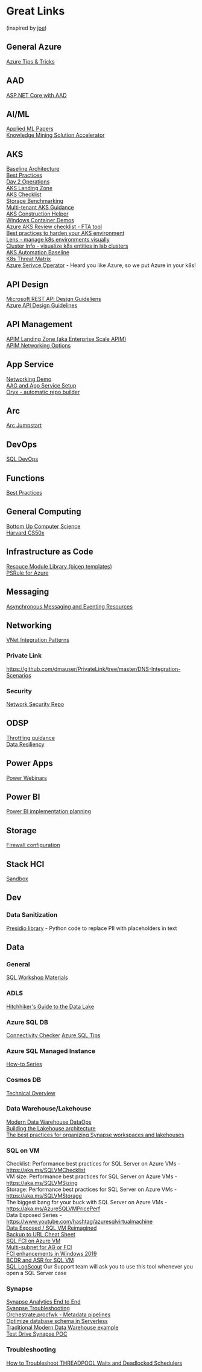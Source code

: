 # Great Links
(inspired by [joe](https://github.com/jhealy/awesome))  

## General Azure  
[Azure Tips & Tricks](https://microsoft.github.io/AzureTipsAndTricks/)  

## AAD  
[ASP.NET Core with AAD](https://github.com/Azure-Samples/active-directory-aspnetcore-webapp-openidconnect-v2/blob/master/1-WebApp-OIDC/1-1-MyOrg/README.md)  

## AI/ML
[Applied ML Papers](https://github.com/eugeneyan/applied-ml)  
[Knowledge Mining Solution Accelerator](https://github.com/Azure-Samples/azure-search-knowledge-mining)  

## AKS 
[Baseline Architecture](https://docs.microsoft.com/en-us/azure/architecture/reference-architectures/containers/aks/secure-baseline-aks)  
[Best Practices](https://docs.microsoft.com/en-us/azure/aks/best-practices)  
[Day 2 Operations](https://docs.microsoft.com/en-us/azure/architecture/operator-guides/aks/day-2-operations-guide)  
[AKS Landing Zone](https://github.com/Azure/AKS-Landing-Zone-Accelerator)  
[AKS Checklist](https://www.the-aks-checklist.com/)  
[Storage Benchmarking](https://github.com/circy9/storage-test)  
[Multi-tenant AKS Guidance](https://github.com/mohmdnofal/aks-multi-tenancy)  
[AKS Construction Helper](https://azure.github.io/AKS-Construction/)  
[Windows Container Demos](https://techcommunity.microsoft.com/t5/containers/announcing-windows-container-on-azure-kubernetes-service-demos/ba-p/3628794)  
[Azure AKS Review checklist - FTA tool](aka.ms/AKSLZA/Checklist)  
[Best practices to harden your AKS environment](https://techcommunity.microsoft.com/t5/azure-developer-community-blog/best-practices-to-harden-your-aks-environment/ba-p/3665659)  
[Lens - manage k8s environments visually](https://k8slens.dev/)  
[Cluster Info - visualize k8s entities in lab clusters](https://github.com/scubakiz/clusterinfo)  
[AKS Automation Baseline](https://github.com/Azure/aks-baseline-automation)  
[K8s Threat Matrix](https://microsoft.github.io/Threat-Matrix-for-Kubernetes/)  
[Azure Serivce Operator](https://azure.github.io/azure-service-operator/) - Heard you like Azure, so we put Azure in your k8s!

## API Design
[Microsoft REST API Design Guideliens](https://github.com/microsoft/api-guidelines/blob/vNext/Guidelines.md)  
[Azure API Design Guidelines](https://github.com/microsoft/api-guidelines/tree/vNext/azure)  

## API Management
[APIM Landing Zone (aka Enterprise Scale APIM)](https://aka.ms/EnterpriseScale-APIM)  
[APIM Networking Options](https://techcommunity.microsoft.com/t5/azure-developer-community-blog/azure-api-management-networking-explained/ba-p/3274323)  


## App Service
[Networking Demo](https://github.com/Azure-Samples/app-service-networking-samples)  
[AAG and App Service Setup](https://techcommunity.microsoft.com/t5/apps-on-azure-blog/setting-up-application-gateway-with-an-app-service-that-uses/ba-p/392490)  
[Oryx - automatic repo builder](https://github.com/microsoft/Oryx)  

## Arc
[Arc Jumpstart](https://azurearcjumpstart.io/overview/)

## DevOps
[SQL DevOps](https://devblogs.microsoft.com/azure-sql/devops-for-azure-sql/)

## Functions
[Best Practices](https://docs.microsoft.com/en-us/azure/azure-functions/functions-best-practices)

## General Computing
[Bottom Up Computer Science](https://www.bottomupcs.com/index.xhtml)  
[Harvard CS50x](https://pll.harvard.edu/course/cs50-introduction-computer-science?delta=0)  

## Infrastructure as Code  
[Resouce Module Library (bicep templates)](https://github.com/Azure/ResourceModules)  
[PSRule for Azure](https://azure.github.io/PSRule.Rules.Azure/)  

## Messaging
[Asynchronous Messaging and Eventing Resources](https://github.com/clemensv/messaging)  

## Networking  
[VNet Integration Patterns](https://github.com/fguerri/AzureVNetIntegrationPatterns)  

### Private Link
https://github.com/dmauser/PrivateLink/tree/master/DNS-Integration-Scenarios  

### Security  
[Network Security Repo](https://github.com/Azure/Azure-Network-Security)  

## ODSP 
[Throttling guidance](https://dev.azure.com/svarukal/SPO%20Throttling/_wiki/wikis/SPO-Throttling.wiki/1/SharePoint-Online-Throttling-Guidance)  
[Data Resiliency](https://docs.microsoft.com/en-us/compliance/assurance/assurance-sharepoint-onedrive-data-resiliency)  

## Power Apps
[Power Webinars](https://learn.microsoft.com/en-us/power-apps/webinars?WT.mc_id=powerfuldevs-33631-jemorg)  

## Power BI
[Power BI implementation planning](https://docs.microsoft.com/en-us/power-bi/guidance/powerbi-implementation-planning-introduction)  

## Storage
[Firewall configuration](https://docs.microsoft.com/en-us/azure/storage/common/storage-network-security?tabs=azure-portal)  

## Stack HCI
[Sandbox](https://github.com/microsoft/AzStackHCISandbox)  

## Dev  

### Data Sanitization
[Presidio library](https://github.com/microsoft/presidio) - Python code to replace PII with placeholders in text

## Data  

### General
[SQL Workshop Materials](https://github.com/microsoft/sqlworkshops)  

### ADLS
[Hitchhiker's Guide to the Data Lake](https://aka.ms/adls/hitchhikersguide)  

### Azure SQL DB
[Connectivity Checker](https://github.com/Azure/SQL-Connectivity-Checker)
[Azure SQL Tips](https://github.com/microsoft/azure-sql-tips)  

### Azure SQL Managed Instance
[How-to Series](https://aka.ms/sqlmi-howto)  

### Cosmos DB
[Technical Overview](https://azure.microsoft.com/en-us/blog/a-technical-overview-of-azure-cosmos-db/)  

### Data Warehouse/Lakehouse
[Modern Data Warehouse DataOps](https://github.com/Azure-Samples/modern-data-warehouse-dataops)  
[Building the Lakehouse architecture](https://sqlofthenorth.blog/2022/03/10/building-the-lakehouse-architecture-with-synapse-analytics/)  
[The best practices for organizing Synapse workspaces and lakehouses](https://techcommunity.microsoft.com/t5/azure-synapse-analytics-blog/the-best-practices-for-organizing-synapse-workspaces-and/ba-p/3002506)  

### SQL on VM
Checklist: Performance best practices for SQL Server on Azure VMs - https://aka.ms/SQLVMChecklist  
VM size: Performance best practices for SQL Server on Azure VMs - https://aka.ms/SQLVMSizing  
Storage: Performance best practices for SQL Server on Azure VMs - https://aka.ms/SQLVMStorage  
The biggest bang for your buck with SQL Server on Azure VMs - https://aka.ms/AzureSQLVMPricePerf  
Data Exposed Series - https://www.youtube.com/hashtag/azuresqlvirtualmachine  
[Data Exposed / SQL VM Reimagined](https://www.youtube.com/playlist?list=PL3EZ3A8mHh0zy-V1X7ZLI2IInEW0L2BCY)  
[Backup to URL Cheat Sheet](https://techcommunity.microsoft.com/t5/datacat/sql-server-backup-to-url-a-cheat-sheet/ba-p/346358)  
[SQL FCI on Azure VM](https://docs.microsoft.com/en-us/azure/azure-sql/virtual-machines/windows/failover-cluster-instance-overview)  
[Multi-subnet for AG or FCI](https://techcommunity.microsoft.com/t5/azure-sql/simplify-azure-sql-virtual-machines-ha-and-dr-configuration-by/ba-p/2882897)  
[FCI enhancements in Windows 2019](https://techcommunity.microsoft.com/t5/failover-clustering/failover-clustering-in-azure/ba-p/2554341)  
[BCDR and ASR for SQL VM](https://learn.microsoft.com/en-us/azure/site-recovery/site-recovery-sql)  
[SQL LogScout](https://github.com/microsoft/SQL_LogScout) Our Support team will ask you to use this tool whenever you open a SQL Server case  

### Synapse
[Synapse Analytics End to End](https://github.com/Azure/azure-synapse-analytics-end2end)  
[Syanpse Troubleshooting](https://azurepocmain.github.io/index.html)  
[Orchestrate.procfwk - Metadata pipelines](https://mrpaulandrew.github.io/procfwk/)  
[Optimize database schema in Serverless](https://techcommunity.microsoft.com/t5/azure-synapse-analytics-blog/optimize-database-schema-in-serverless-sql-pools-using-qpi/ba-p/3252140)  
[Traditional Modern Data Warehouse example](https://github.com/justBlindbaek/TraditionalModernDW)  
[Test Drive Synapse POC](https://github.com/Azure/Test-Drive-Azure-Synapse-with-a-1-click-POC)  


### Troubleshooting
[How to Troubleshoot THREADPOOL Waits and Deadlocked Schedulers](https://eitanblumin.com/2020/10/05/how-to-troubleshoot-threadpool-waits-and-deadlocked-schedulers/)  
